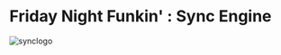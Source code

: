 # Friday Night Funkin' : Sync Engine

![synclogo](https://user-images.githubusercontent.com/61308063/151975421-4daaf5ac-d477-48a3-bebb-079a1d034de1.png)
